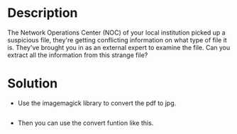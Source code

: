 # Description
The Network Operations Center (NOC) of your local institution picked up a suspicious file, they're getting conflicting information on what type of file it is. They've brought you in as an external expert to examine the file. Can you extract all the information from this strange file?
# Solution 
+ Use the imagemagick library to convert the pdf to jpg.
```bash $ sudo apt-get install imagemagick
```
+ Then you can use the convert funtion like this.
```bash convert input.pdf output.jpg
```
